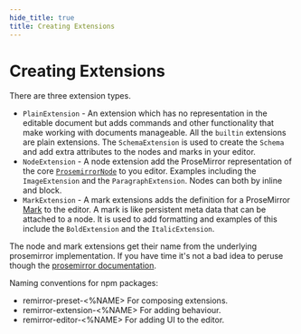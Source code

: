 ```yaml
---
hide_title: true
title: Creating Extensions
---
```


# Creating Extensions

There are three extension types.

- `PlainExtension` - An extension which has no representation in the editable document but adds commands and other functionality that make working with documents manageable. All the `builtin` extensions are plain extensions. The `SchemaExtension` is used to create the `Schema` and add extra attributes to the nodes and marks in your editor.
- `NodeExtension` - A node extension add the ProseMirror representation of the core [`ProsemirrorNode`](https://prosemirror.net/docs/ref/#model.Node) to you editor. Examples including the `ImageExtension` and the `ParagraphExtension`. Nodes can both by inline and block.
- `MarkExtension` - A mark extensions adds the definition for a ProseMirror [Mark](https://prosemirror.net/docs/ref/#model.Mark) to the editor. A mark is like persistent meta data that can be attached to a node. It is used to add formatting and examples of this include the `BoldExtension` and the `ItalicExtension`.

The node and mark extensions get their name from the underlying prosemirror implementation. If you have time it's not a bad idea to peruse though the [prosemirror documentation](https://prosemirror.net/docs/guide/).

Naming conventions for npm packages:

- remirror-preset-<%NAME> For composing extensions.
- remirror-extension-<%NAME> For adding behaviour.
- remirror-editor-<%NAME> For adding UI to the editor.

